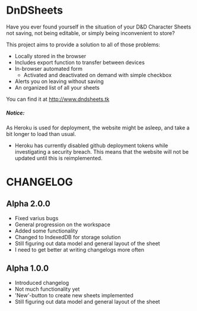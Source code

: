 # DnDSheets
Have you ever found yourself in the situation of your D&D Character Sheets not saving, not being editable, or simply
being inconvenient to store?

This project aims to provide a solution to all of those problems:
- Locally stored in the browser
- Includes export function to transfer between devices
- In-browser automated form
  - Activated and deactivated on demand with simple checkbox
- Alerts you on leaving without saving
- An organized list of all your sheets

You can find it at http://www.dndsheets.tk

##### Notice:
As Heroku is used for deployment, the website might be asleep, and take a bit longer to load than usual.
- Heroku has currently disabled github deployment tokens while investigating a security breach. This means that the
website will not be updated until this is reimplemented.

# CHANGELOG

## Alpha 2.0.0
- Fixed varius bugs
- General progression on the workspace
- Added some functionality
- Changed to IndexedDB for storage solution
- Still figuring out data model and general layout of the sheet
- I need to get better at writing changelogs more often

## Alpha 1.0.0
- Introduced changelog
- Not much functionality yet
- 'New'-button to create new sheets implemented
- Still figuring out data model and general layout of the sheet